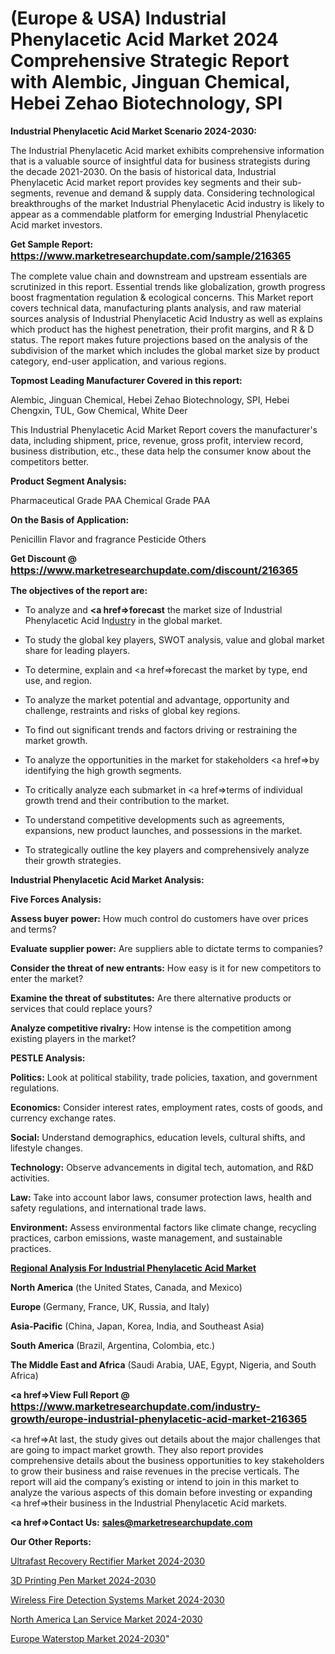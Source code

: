 # (Europe & USA) Industrial Phenylacetic Acid Market 2024 Comprehensive Strategic Report with Alembic, Jinguan Chemical, Hebei Zehao Biotechnology, SPI

<strong>Industrial Phenylacetic Acid Market Scenario 2024-2030:</strong>

The Industrial Phenylacetic Acid market exhibits comprehensive information that is a valuable source of insightful data for business strategists during the decade 2021-2030. On the basis of historical data, Industrial Phenylacetic Acid market report provides key segments and their sub-segments, revenue and demand &amp; supply data. Considering technological breakthroughs of the market Industrial Phenylacetic Acid industry is likely to appear as a commendable platform for emerging Industrial Phenylacetic Acid market investors.

<strong>Get Sample Report: <a href=https://www.marketresearchupdate.com/sample/216365><font size=3 color=#0000ff>https://www.marketresearchupdate.com/sample/216365</font></a></strong>

The complete value chain and downstream and upstream essentials are scrutinized in this report. Essential trends like globalization, growth progress boost fragmentation regulation &amp; ecological concerns. This Market report covers technical data, manufacturing plants analysis, and raw material sources analysis of Industrial Phenylacetic Acid Industry as well as explains which product has the highest penetration, their profit margins, and R & D status. The report makes future projections based on the analysis of the subdivision of the market which includes the global market size by product category, end-user application, and various regions.

<strong>Topmost Leading Manufacturer Covered in this report:</strong>

Alembic, Jinguan Chemical, Hebei Zehao Biotechnology, SPI, Hebei Chengxin, TUL, Gow Chemical, White Deer

This Industrial Phenylacetic Acid Market Report covers the manufacturer's data, including shipment, price, revenue, gross profit, interview record, business distribution, etc., these data help the consumer know about the competitors better.

<strong>Product Segment Analysis: </strong>

Pharmaceutical Grade PAA
Chemical Grade PAA

<strong>On the Basis of Application:</strong>

Penicillin
Flavor and fragrance
Pesticide
Others

<strong>Get Discount @ <a href=https://www.marketresearchupdate.com/discount/216365><font size=3 color=#0000ff>https://www.marketresearchupdate.com/discount/216365</font></a></strong>

<strong><b>The objectives of the report are:</b></strong>

- To analyze and <strong><a href=><strong>forecast</strong></a></strong> the market size of Industrial Phenylacetic Acid In<a href=ASDF991299>dustr</a>y in the global market.

- To study the global key players, SWOT analysis, value and global market share for leading players.

- To determine, explain and <a href=>forecast</a> the market by type, end use, and region.

- To analyze the market potential and advantage, opportunity and challenge, restraints and risks of global key regions.

- To find out significant trends and factors driving or restraining the market growth.

- To analyze the opportunities in the market for stakeholders <a href=>by</a> identifying the high growth segments.

- To critically analyze each submarket in <a href=>terms</a> of individual growth trend and their contribution to the market.

- To understand competitive developments such as agreements, expansions, new product launches, and possessions in the market.

- To strategically outline the key players and comprehensively analyze their growth strategies.

<strong>Industrial Phenylacetic Acid Market Analysis:</strong>

<strong>Five Forces Analysis:</strong>

<strong>Assess buyer power:</strong> How much control do customers have over prices and terms?

<strong>Evaluate supplier power:</strong> Are suppliers able to dictate terms to companies?

<strong>Consider the threat of new entrants:</strong> How easy is it for new competitors to enter the market?

<strong>Examine the threat of substitutes:</strong> Are there alternative products or services that could replace yours?

<strong>Analyze competitive rivalry:</strong> How intense is the competition among existing players in the market?

<strong>PESTLE Analysis:</strong>

<strong>Politics:</strong> Look at political stability, trade policies, taxation, and government regulations.

<strong>Economics:</strong> Consider interest rates, employment rates, costs of goods, and currency exchange rates.

<strong>Social:</strong> Understand demographics, education levels, cultural shifts, and lifestyle changes.

<strong>Technology:</strong> Observe advancements in digital tech, automation, and R&D activities.

<strong>Law:</strong> Take into account labor laws, consumer protection laws, health and safety regulations, and international trade laws.

<strong>Environment:</strong> Assess environmental factors like climate change, recycling practices, carbon emissions, waste management, and sustainable practices.

<strong><u><b>Regional Analysis For Industrial Phenylacetic Acid Market</b></u></strong>

<strong><b>North America</b></strong> (the United States, Canada, and Mexico)

<strong><b>Europe </b></strong>(Germany, France, UK, Russia, and Italy)

<strong><b>Asia-Pacific</b></strong> (China, Japan, Korea, India, and Southeast Asia)

<strong><b>South America</b></strong> (Brazil, Argentina, Colombia, etc.)

<strong><b>The Middle East and Africa</b></strong> (Saudi Arabia, UAE, Egypt, Nigeria, and South Africa)

<strong><a href=>View Full Report</a> @ <a href=https://www.marketresearchupdate.com/industry-growth/europe-industrial-phenylacetic-acid-market-216365><font size=3 color=#0000ff>https://www.marketresearchupdate.com/industry-growth/europe-industrial-phenylacetic-acid-market-216365</font></a></strong>

<a href=>At last,</a> the study gives out details about the major challenges that are going to impact market growth. They also report provides comprehensive details about the business opportunities to key stakeholders to grow their business and raise revenues in the precise verticals. The report will aid the company’s existing or intend to join in this market to analyze the various aspects of this domain before investing or expanding <a href=>their</a> business in the Industrial Phenylacetic Acid markets.

<strong><a href=>Contact Us:</a></strong>
<strong>sales@marketresearchupdate.com</strong>

<strong>Our Other Reports:</strong>

<a href=https://www.linkedin.com/pulse/ultrafast-recovery-rectifier-market-expected-witness-high>Ultrafast Recovery Rectifier Market 2024-2030</a>

<a href=https://www.linkedin.com/pulse/3d-printing-pen-market-analysis-segment-region>3D Printing Pen Market 2024-2030</a>

<a href=https://www.linkedin.com/pulse/wireless-fire-detection-systems-market-2023-remarking>Wireless Fire Detection Systems Market 2024-2030</a>

<a href=https://www.linkedin.com/pulse/north-america-lan-service-market-size-growth-m2lbf/>North America Lan Service Market 2024-2030</a>

<a href=https://www.linkedin.com/pulse/europe-waterstop-market-research-report-2023-eczcf/>Europe Waterstop Market 2024-2030</a>"
